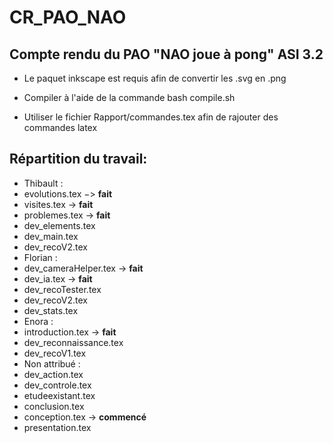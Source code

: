 # CR_PAO_NAO

## Compte rendu du PAO "NAO joue à pong" ASI 3.2

 * Le paquet inkscape est requis afin de convertir les .svg en .png

 * Compiler à l'aide de la commande bash compile.sh

 * Utiliser le fichier Rapport/commandes.tex afin de rajouter des commandes latex


## Répartition du travail:
 * Thibault :
  * evolutions.tex −> __fait__
  * visites.tex -> __fait__
  * problemes.tex -> __fait__
  * dev_elements.tex
  * dev_main.tex
  * dev_recoV2.tex
 * Florian :
  * dev_cameraHelper.tex -> __fait__
  * dev_ia.tex -> __fait__
  * dev_recoTester.tex
  * dev_recoV2.tex
  * dev_stats.tex
 * Enora :
  * introduction.tex -> __fait__
  * dev_reconnaissance.tex
  * dev_recoV1.tex
 * Non attribué :
  * dev_action.tex
  * dev_controle.tex
  * etudeexistant.tex
  * conclusion.tex
  * conception.tex -> __commencé__
  * presentation.tex
